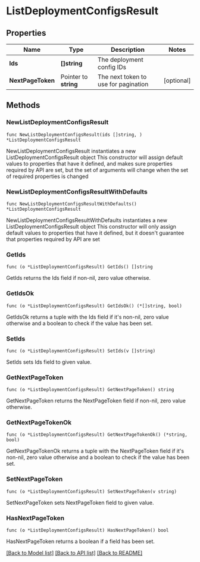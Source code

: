 # ListDeploymentConfigsResult

## Properties

Name | Type | Description | Notes
------------ | ------------- | ------------- | -------------
**Ids** | **[]string** | The deployment config IDs | 
**NextPageToken** | Pointer to **string** | The next token to use for pagination | [optional] 

## Methods

### NewListDeploymentConfigsResult

`func NewListDeploymentConfigsResult(ids []string, ) *ListDeploymentConfigsResult`

NewListDeploymentConfigsResult instantiates a new ListDeploymentConfigsResult object
This constructor will assign default values to properties that have it defined,
and makes sure properties required by API are set, but the set of arguments
will change when the set of required properties is changed

### NewListDeploymentConfigsResultWithDefaults

`func NewListDeploymentConfigsResultWithDefaults() *ListDeploymentConfigsResult`

NewListDeploymentConfigsResultWithDefaults instantiates a new ListDeploymentConfigsResult object
This constructor will only assign default values to properties that have it defined,
but it doesn't guarantee that properties required by API are set

### GetIds

`func (o *ListDeploymentConfigsResult) GetIds() []string`

GetIds returns the Ids field if non-nil, zero value otherwise.

### GetIdsOk

`func (o *ListDeploymentConfigsResult) GetIdsOk() (*[]string, bool)`

GetIdsOk returns a tuple with the Ids field if it's non-nil, zero value otherwise
and a boolean to check if the value has been set.

### SetIds

`func (o *ListDeploymentConfigsResult) SetIds(v []string)`

SetIds sets Ids field to given value.


### GetNextPageToken

`func (o *ListDeploymentConfigsResult) GetNextPageToken() string`

GetNextPageToken returns the NextPageToken field if non-nil, zero value otherwise.

### GetNextPageTokenOk

`func (o *ListDeploymentConfigsResult) GetNextPageTokenOk() (*string, bool)`

GetNextPageTokenOk returns a tuple with the NextPageToken field if it's non-nil, zero value otherwise
and a boolean to check if the value has been set.

### SetNextPageToken

`func (o *ListDeploymentConfigsResult) SetNextPageToken(v string)`

SetNextPageToken sets NextPageToken field to given value.

### HasNextPageToken

`func (o *ListDeploymentConfigsResult) HasNextPageToken() bool`

HasNextPageToken returns a boolean if a field has been set.


[[Back to Model list]](../README.md#documentation-for-models) [[Back to API list]](../README.md#documentation-for-api-endpoints) [[Back to README]](../README.md)


